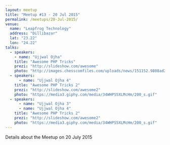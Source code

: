 ```yaml
---
layout: meetup
title: "Meetup #13 - 20 Jul 2015"
permalink: /meetups/20-Jul-2015/
venue:
  name: "Leapfrog Technology"
  address: "Dillibazar"
  lat: "23.22"
  lon: "24.22"
talks:
  - speakers:
    - name: "Ujjwal Ojha"
    title: "Awesome PHP Tricks"
    prezi: "http://slideshow.com/awesome"
    photo: "http://images.chesscomfiles.com/uploads/news/151152.9808ad21.200x200o.4e95f69ef91a.jpeg"
  - speakers:
      - name: "Ujjwal Ojha 4"
    title: "Awesome PHP Tricks 2"
    prezi: "http://slideshow.com/awesome2"
    photo: "https://media3.giphy.com/media/34WHPS5XLMcHm/200_s.gif"
  - speakers:
      - name: "Ujjwal Ojha 3"
      - name: "Ujjwal Ojha 4"
    title: "Awesome PHP Tricks 2"
    prezi: "http://slideshow.com/awesome2"
    photo: "https://media3.giphy.com/media/34WHPS5XLMcHm/200_s.gif"
---
```


Details about the Meetup on 20 July 2015
